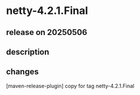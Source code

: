 # netty-4.2.1.Final

## release on 20250506
## description
## changes
[maven-release-plugin] copy for tag netty-4.2.1.Final

